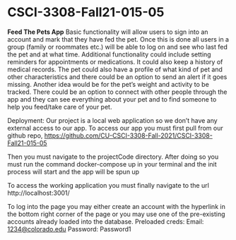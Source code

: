 # CSCI-3308-Fall21-015-05

**Feed The Pets App**
Basic functionality will allow users to sign into an account and mark that they have fed the pet. Once this is done all users in a group (family or roommates etc.) will be able to log on and see who last fed the pet and at what time. Additional functionality could include setting reminders for appointments or medications. It could also keep a history of medical records. The pet could also have a profile of what kind of pet and other characteristics and there could be an option to send an alert if it goes missing. Another idea would be for the pet’s weight and activity to be tracked. There could be an option to connect with other people through the app and they can see everything about your pet and to find someone to help you feed/take care of your pet. 

Deployment:
Our project is a local web application so we don’t have any external access to our app. To access our app you must first pull from our github repo, https://github.com/CU-CSCI-3308-Fall-2021/CSCI-3308-Fall21-015-05

Then you must navigate to the projectCode directory.
 After doing so you must run the command docker-compose up in your terminal and the init process will start and the app will be spun up

To access the working application you must finally navigate to the url http://localhost:3001/

To log into the page you may either create an account with the hyperlink in the bottom right corner of the page or you may use one of the pre-existing accounts already loaded into the database.
Preloaded creds:
	Email: 1234@colorado.edu
	Password: Password1
